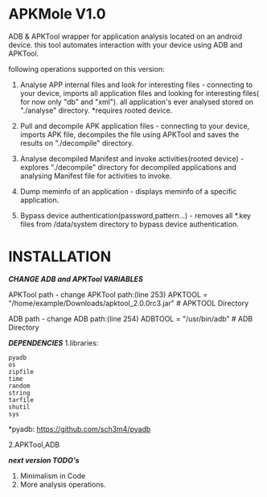 APKMole V1.0
============

ADB &amp; APKTool wrapper for application analysis located on an android device.
this tool automates interaction with your device using ADB and APKTool.

following operations supported on this version:

1. Analyse APP internal files and look for interesting files -
connecting to your device, imports all application files and looking for interesting files( for now only "db" and "xml").
all application's ever analysed stored on "./analyse" directory.
*requires rooted device.

2. Pull and decompile APK application files -
connecting to your device, imports APK file, decompiles the file using APKTool and saves the results on "./decompile" directory.

3. Analyse decompiled Manifest and invoke activities(rooted device) -
explores "./decompile" directory for decompiled applications and analysing Manifest file for activities to invoke.

4. Dump meminfo of an application -
displays meminfo of a specific application.

5. Bypass device authentication(password,pattern...) -
removes all *.key files from /data/system directory to bypass device authentication.


INSTALLATION
============
*******CHANGE ADB and APKTool VARIABLES*******

APKTool path - change APKTool path:(line 253)
	APKTOOL = "/home/example/Downloads/apktool_2.0.0rc3.jar"  # APKTOOL Directory
	
ADB path - change ADB path:(line 254)
	ADBTOOL = "/usr/bin/adb" # ADB Directory

	
	
*******DEPENDENCIES*******
1.libraries:

	pyadb
	os
	zipfile
	time
	random
	string
	tarfile
	shutil
	sys

*pyadb: https://github.com/sch3m4/pyadb

2.APKTool,ADB

*******next version TODO's*******

1. Minimalism in Code
2. More analysis operations.
